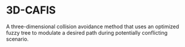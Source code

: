 # 3D-CAFIS
A three-dimensional collision avoidance method that uses an optimized fuzzy tree to modulate a desired path during potentially conflicting scenario.
